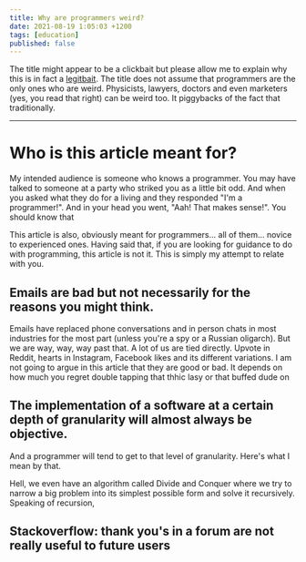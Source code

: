 ```yaml
---
title: Why are programmers weird?
date: 2021-08-19 1:05:03 +1200
tags: [education]
published: false
---
```


The title might appear to be a clickbait but please allow me to explain why this is in fact a [legitbait](https://www.youtube.com/watch?v=S2xHZPH5Sng&t=916s). The title does not assume that programmers are the only ones who are weird. Physicists, lawyers, doctors and even marketers (yes, you read that right) can be weird too. It piggybacks of the fact that traditionally. 

---

# Who is this article meant for?

My intended audience is someone who knows a programmer. You may have talked to someone at a party who striked you as a little bit odd. And when you asked what they do for a living and they responded "I'm a programmer!". And in your head you went, "Aah! That makes sense!". You should know that 

This article is also, obviously meant for programmers... all of them... novice to experienced ones. Having said that, if you are looking for guidance to do with programming, this article is not it. This is simply my attempt to relate with you. 

## Emails are bad but not necessarily for the reasons you might think.

Emails have replaced phone conversations and in person chats in most industries for the most part (unless you're a spy or a Russian oligarch). But we are way, way, way past that. A lot of us are tied directly. Upvote in Reddit, hearts in Instagram, Facebook likes and its different variations. I am not going to argue in this article that they are good or bad. It depends on how much you regret double tapping that thhic lasy or that buffed dude on 

## The implementation of a software at a certain depth of granularity will almost always be objective.

And a programmer will tend to get to that level of granularity. Here's what I mean by that. 

Hell, we even have an algorithm called Divide and Conquer where we try to narrow a big problem into its simplest possible form and solve it recursively. Speaking of recursion, 
	
## Stackoverflow: thank you's in a forum are not really useful to future users


